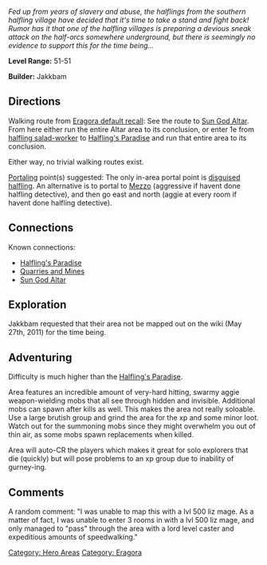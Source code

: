*Fed up from years of slavery and abuse, the halflings from the southern
halfling village have decided that it's time to take a stand and fight
back! Rumor has it that one of the halfling villages is preparing a
devious sneak attack on the half-orcs somewhere underground, but there
is seemingly no evidence to support this for the time being...*

**Level Range:** 51-51

**Builder:** Jakkbam

## Directions

Walking route from [Eragora default
recall](Eragora_default_recall.md "wikilink"): See the route to [Sun God
Altar](:Category:Sun_God_Altar.md "wikilink"). From here either run the
entire Altar area to its conclusion, or enter 1e from [halfling
salad-worker](Halfling_Salad-Worker.md "wikilink") to [Halfling's
Paradise](:Category:Halfling's_Paradise.md "wikilink") and run that
entire area to its conclusion.

Either way, no trivial walking routes exist.

[Portaling](Portal.md "wikilink") point(s) suggested: The only in-area
portal point is [disguised halfling](Disguised_Halfling.md "wikilink").
An alternative is to portal to [Mezzo](Mezzo "wikilink") (aggressive if
havent done halfling detective), and then go east and north (aggie at
every room if havent done halfling detective).

## Connections

Known connections:

-   [Halfling's Paradise](:Category:Halfling's_Paradise.md "wikilink")
-   [Quarries and Mines](:Category:Quarries_and_Mines.md "wikilink")
-   [Sun God Altar](:Category:Sun_God_Altar.md "wikilink")

## Exploration

Jakkbam requested that their area not be mapped out on the wiki (May
27th, 2011) for the time being.

## Adventuring

Difficulty is much higher than the [Halfling's
Paradise](:Category:Halfling's_Paradise.md "wikilink").

Area features an incredible amount of very-hard hitting, swarmy aggie
weapon-wielding mobs that all see through hidden and invisible.
Additional mobs can spawn after kills as well. This makes the area not
really soloable. Use a large brutish group and grind the area for the xp
and some minor loot. Watch out for the summoning mobs since they might
overwhelm you out of thin air, as some mobs spawn replacements when
killed.

Area will auto-CR the players which makes it great for solo explorers
that die (quickly) but will pose problems to an xp group due to
inability of gurney-ing.

## Comments

A random comment: "I was unable to map this with a lvl 500 liz mage. As
a matter of fact, I was unable to enter 3 rooms in with a lvl 500 liz
mage, and only managed to "pass" through the area with a lord level
caster and expeditious amounts of speedwalking."

[Category: Hero Areas](Category:_Hero_Areas "wikilink") [Category:
Eragora](Category:_Eragora "wikilink")
